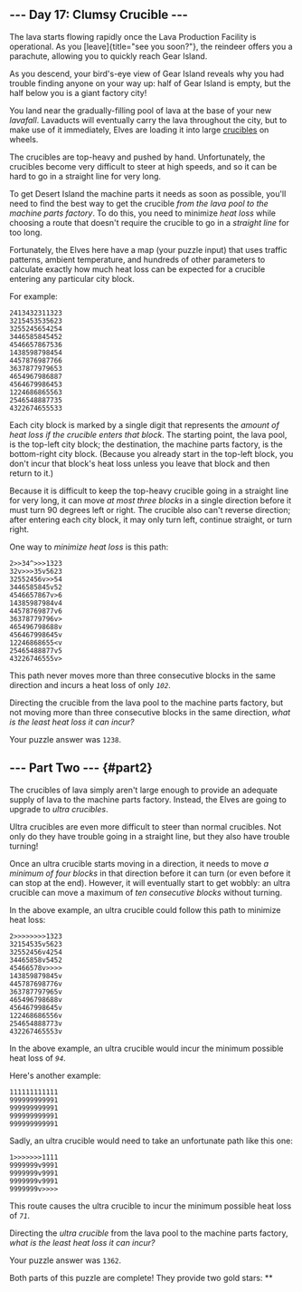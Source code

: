 ## \-\-- Day 17: Clumsy Crucible \-\--

The lava starts flowing rapidly once the Lava Production Facility is
operational. As you [leave]{title="see you soon?"}, the reindeer offers
you a parachute, allowing you to quickly reach Gear Island.

As you descend, your bird\'s-eye view of Gear Island reveals why you had
trouble finding anyone on your way up: half of Gear Island is empty, but
the half below you is a giant factory city!

You land near the gradually-filling pool of lava at the base of your new
*lavafall*. Lavaducts will eventually carry the lava throughout the
city, but to make use of it immediately, Elves are loading it into large
[crucibles](https://en.wikipedia.org/wiki/Crucible) on wheels.

The crucibles are top-heavy and pushed by hand. Unfortunately, the
crucibles become very difficult to steer at high speeds, and so it can
be hard to go in a straight line for very long.

To get Desert Island the machine parts it needs as soon as possible,
you\'ll need to find the best way to get the crucible *from the lava
pool to the machine parts factory*. To do this, you need to minimize
*heat loss* while choosing a route that doesn\'t require the crucible to
go in a *straight line* for too long.

Fortunately, the Elves here have a map (your puzzle input) that uses
traffic patterns, ambient temperature, and hundreds of other parameters
to calculate exactly how much heat loss can be expected for a crucible
entering any particular city block.

For example:

    2413432311323
    3215453535623
    3255245654254
    3446585845452
    4546657867536
    1438598798454
    4457876987766
    3637877979653
    4654967986887
    4564679986453
    1224686865563
    2546548887735
    4322674655533

Each city block is marked by a single digit that represents the *amount
of heat loss if the crucible enters that block*. The starting point, the
lava pool, is the top-left city block; the destination, the machine
parts factory, is the bottom-right city block. (Because you already
start in the top-left block, you don\'t incur that block\'s heat loss
unless you leave that block and then return to it.)

Because it is difficult to keep the top-heavy crucible going in a
straight line for very long, it can move *at most three blocks* in a
single direction before it must turn 90 degrees left or right. The
crucible also can\'t reverse direction; after entering each city block,
it may only turn left, continue straight, or turn right.

One way to *minimize heat loss* is this path:

    2>>34^>>>1323
    32v>>>35v5623
    32552456v>>54
    3446585845v52
    4546657867v>6
    14385987984v4
    44578769877v6
    36378779796v>
    465496798688v
    456467998645v
    12246868655<v
    25465488877v5
    43226746555v>

This path never moves more than three consecutive blocks in the same
direction and incurs a heat loss of only *`102`*.

Directing the crucible from the lava pool to the machine parts factory,
but not moving more than three consecutive blocks in the same direction,
*what is the least heat loss it can incur?*

Your puzzle answer was `1238`.

## \-\-- Part Two \-\-- {#part2}

The crucibles of lava simply aren\'t large enough to provide an adequate
supply of lava to the machine parts factory. Instead, the Elves are
going to upgrade to *ultra crucibles*.

Ultra crucibles are even more difficult to steer than normal crucibles.
Not only do they have trouble going in a straight line, but they also
have trouble turning!

Once an ultra crucible starts moving in a direction, it needs to move *a
minimum of four blocks* in that direction before it can turn (or even
before it can stop at the end). However, it will eventually start to get
wobbly: an ultra crucible can move a maximum of *ten consecutive blocks*
without turning.

In the above example, an ultra crucible could follow this path to
minimize heat loss:

    2>>>>>>>>1323
    32154535v5623
    32552456v4254
    34465858v5452
    45466578v>>>>
    143859879845v
    445787698776v
    363787797965v
    465496798688v
    456467998645v
    122468686556v
    254654888773v
    432267465553v

In the above example, an ultra crucible would incur the minimum possible
heat loss of *`94`*.

Here\'s another example:

    111111111111
    999999999991
    999999999991
    999999999991
    999999999991

Sadly, an ultra crucible would need to take an unfortunate path like
this one:

    1>>>>>>>1111
    9999999v9991
    9999999v9991
    9999999v9991
    9999999v>>>>

This route causes the ultra crucible to incur the minimum possible heat
loss of *`71`*.

Directing the *ultra crucible* from the lava pool to the machine parts
factory, *what is the least heat loss it can incur?*

Your puzzle answer was `1362`.

Both parts of this puzzle are complete! They provide two gold stars:
\*\*
